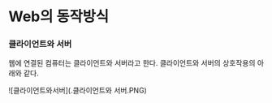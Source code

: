 # Web의 동작방식

### 클라이언트와 서버
웹에 연결된 컴퓨터는 클라이언트와 서버라고 한다.
클라이언트와 서버의 상호작용의 아래와 같다.

![클라이언트와서버](.클라이언트와 서버.PNG)